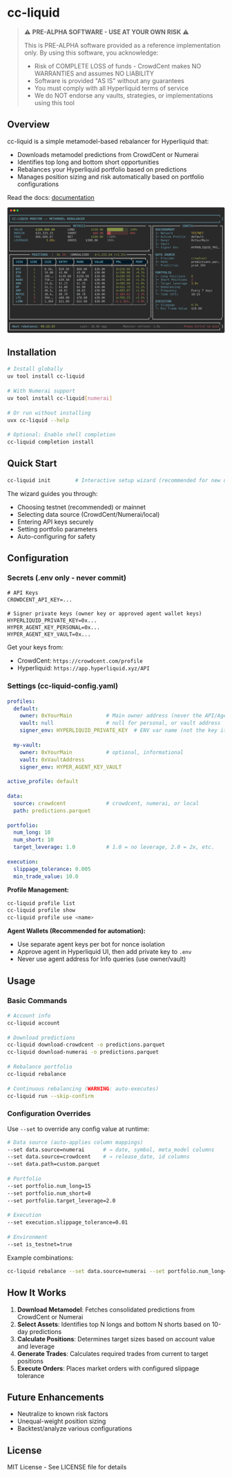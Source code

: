 # cc-liquid

> ⚠️ **PRE-ALPHA SOFTWARE - USE AT YOUR OWN RISK** ⚠️
> 
> This is PRE-ALPHA software provided as a reference implementation only. By using this software, you acknowledge:
> - Risk of COMPLETE LOSS of funds - CrowdCent makes NO WARRANTIES and assumes NO LIABILITY
> - Software is provided "AS IS" without any guarantees
> - You must comply with all Hyperliquid terms of service
> - We do NOT endorse any vaults, strategies, or implementations using this tool

## Overview

cc-liquid is a simple metamodel-based rebalancer for Hyperliquid that:
- Downloads metamodel predictions from CrowdCent or Numerai
- Identifies top long and bottom short opportunities
- Rebalances your Hyperliquid portfolio based on predictions
- Manages position sizing and risk automatically based on portfolio configurations

Read the docs: [documentation](https://crowdcent.github.io/cc-liquid)

![dashboard](docs/images/dashboard.svg)

## Installation

```bash
# Install globally
uv tool install cc-liquid

# With Numerai support
uv tool install cc-liquid[numerai]

# Or run without installing
uvx cc-liquid --help

# Optional: Enable shell completion
cc-liquid completion install
```

## Quick Start

```bash
cc-liquid init        # Interactive setup wizard (recommended for new users)
```

The wizard guides you through:
- Choosing testnet (recommended) or mainnet
- Selecting data source (CrowdCent/Numerai/local)
- Entering API keys securely
- Setting portfolio parameters
- Auto-configuring for safety

## Configuration

### Secrets (.env only - never commit)

```env
# API Keys
CROWDCENT_API_KEY=...

# Signer private keys (owner key or approved agent wallet keys)
HYPERLIQUID_PRIVATE_KEY=0x...
HYPER_AGENT_KEY_PERSONAL=0x...
HYPER_AGENT_KEY_VAULT=0x...
```

Get your keys from:
- CrowdCent: `https://crowdcent.com/profile`
- Hyperliquid: `https://app.hyperliquid.xyz/API`

### Settings (cc-liquid-config.yaml)

```yaml
profiles:
  default:
    owner: 0xYourMain           # Main owner address (never the API/Agent wallet)
    vault: null                 # null for personal, or vault address
    signer_env: HYPERLIQUID_PRIVATE_KEY  # ENV var name (not the key itself)

  my-vault:
    owner: 0xYourMain           # optional, informational
    vault: 0xVaultAddress
    signer_env: HYPER_AGENT_KEY_VAULT

active_profile: default

data:
  source: crowdcent             # crowdcent, numerai, or local
  path: predictions.parquet

portfolio:
  num_long: 10
  num_short: 10
  target_leverage: 1.0          # 1.0 = no leverage, 2.0 = 2x, etc.

execution:
  slippage_tolerance: 0.005
  min_trade_value: 10.0
```

**Profile Management:**
```bash
cc-liquid profile list
cc-liquid profile show
cc-liquid profile use <name>
```

**Agent Wallets (Recommended for automation):**
- Use separate agent keys per bot for nonce isolation
- Approve agent in Hyperliquid UI, then add private key to `.env`
- Never use agent address for Info queries (use owner/vault)

## Usage

### Basic Commands

```bash
# Account info
cc-liquid account

# Download predictions
cc-liquid download-crowdcent -o predictions.parquet
cc-liquid download-numerai -o predictions.parquet

# Rebalance portfolio
cc-liquid rebalance

# Continuous rebalancing (WARNING: auto-executes)
cc-liquid run --skip-confirm
```

### Configuration Overrides

Use `--set` to override any config value at runtime:

```bash
# Data source (auto-applies column mappings)
--set data.source=numerai      # → date, symbol, meta_model columns
--set data.source=crowdcent    # → release_date, id columns
--set data.path=custom.parquet

# Portfolio
--set portfolio.num_long=15
--set portfolio.num_short=8
--set portfolio.target_leverage=2.0

# Execution
--set execution.slippage_tolerance=0.01

# Environment
--set is_testnet=true
```

Example combinations:
```bash
cc-liquid rebalance --set data.source=numerai --set portfolio.num_long=20 --set portfolio.target_leverage=2.0
```

## How It Works

1. **Download Metamodel**: Fetches consolidated predictions from CrowdCent or Numerai
2. **Select Assets**: Identifies top N longs and bottom N shorts based on 10-day predictions
3. **Calculate Positions**: Determines target sizes based on account value and leverage
4. **Generate Trades**: Calculates required trades from current to target positions
5. **Execute Orders**: Places market orders with configured slippage tolerance

## Future Enhancements

- Neutralize to known risk factors
- Unequal-weight position sizing
- Backtest/analyze various configurations

## License

MIT License - See LICENSE file for details